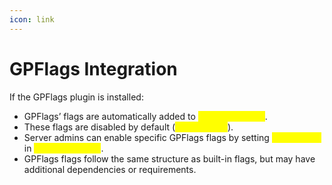 ```yaml
---
icon: link
---
```


# GPFlags Integration

If the GPFlags plugin is installed:

* GPFlags’ flags are automatically added to <mark style="color:yellow;">FlagOptions.yml</mark>.
* These flags are disabled by default (<mark style="color:yellow;">enable: false</mark>).
* Server admins can enable specific GPFlags flags by setting <mark style="color:yellow;">enable: true</mark> in <mark style="color:yellow;">FlagOptions.yml</mark>.
* GPFlags flags follow the same structure as built-in flags, but may have additional dependencies or requirements.&#x20;

